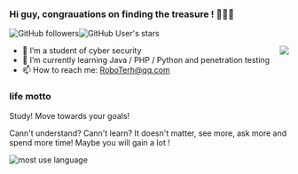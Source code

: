 ### Hi guy, congrauations on finding the treasure ! 👋👋👋

![GitHub followers](https://img.shields.io/github/followers/RoboTerh?style=social)![GitHub User's stars](https://img.shields.io/github/stars/RoboTerh?style=social)

<img align="right" src="https://github-readme-stats.vercel.app/api?username=RoboTerh&show_icons=true&theme=radical">

- 🔭 I’m a student of cyber security
- 🌱 I’m currently learning Java / PHP / Python and penetration testing
- 📫 How to reach me: RoboTerh@qq.com

### life motto

Study! Move towards your goals!

Cann't understand? Cann't learn? It doesn't matter, see more, ask more and spend more time! Maybe you will gain a lot !

![most use language](https://github-readme-stats.vercel.app/api/top-langs/?username=RoboTerh&theme=radical&show_icons=true&layout=compact&langs_count=8)

